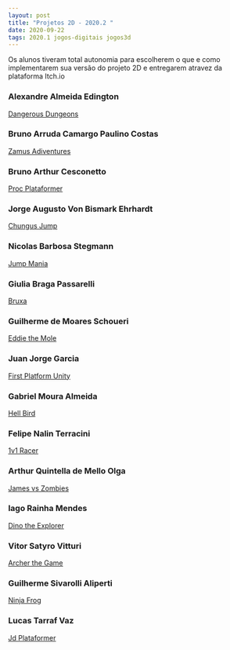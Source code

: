 ```yaml
---
layout: post
title: "Projetos 2D - 2020.2 "
date: 2020-09-22
tags: 2020.1 jogos-digitais jogos3d
---
```

Os alunos tiveram total autonomia para escolherem o que e como implementarem
sua versão do projeto 2D e entregarem atravez da plataforma Itch.io

<!--more-->

### Alexandre Almeida Edington
[Dangerous Dungeons](https://siredington.itch.io/dangerous-dungeons)

### Bruno Arruda Camargo Paulino Costas
[Zamus Adiventures](https://thundersly.itch.io/zamus-adventures)

### Bruno Arthur Cesconetto
[Proc Plataformer](https://brunoartc.itch.io/procplataformer)

### Jorge Augusto Von Bismark Ehrhardt
[Chungus Jump](https://brunoartc.itch.io/procplataformer)

### Nicolas Barbosa Stegmann
[Jump Mania](https://nicolasbs.itch.io/jump-mania)

### Giulia Braga Passarelli
[Bruxa](https://nicolasbs.itch.io/jump-mania)

### Guilherme de Moares Schoueri
[Eddie the Mole](https://nicolasbs.itch.io/jump-mania)

### Juan Jorge Garcia
[First Platform Unity](https://nicolasbs.itch.io/jump-mania)

### Gabriel Moura Almeida
[Hell Bird](https://gabrielmou10.itch.io/hell-bird)

### Felipe Nalin Terracini
[1v1 Racer](https://terabyte900.itch.io/1v1-racer)

### Arthur Quintella de Mello Olga
[James vs Zombies](https://arthurolga.itch.io/james-vs-zombies)

### Iago Rainha Mendes
[Dino the Explorer](https://iagomendes.itch.io/dino-the-explorer)

### Vitor Satyro Vitturi
[Archer the Game](https://iagomendes.itch.io/dino-the-explorer)

### Guilherme Sivarolli Aliperti
[Ninja Frog](https://guialiperti.itch.io/ninjafrog)

### Lucas Tarraf Vaz
[Jd Plataformer](https://guialiperti.itch.io/ninjafrog)
